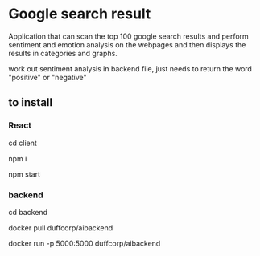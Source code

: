 # Google search result

Application that can scan the top 100 google search results and perform sentiment and emotion analysis on the webpages and then displays the results in categories and graphs.

work out sentiment analysis in backend file, just needs to return the word "positive" or "negative"

## to install

### React

cd client

npm i

npm start

### backend

cd backend

docker pull duffcorp/aibackend

docker run -p 5000:5000 duffcorp/aibackend
